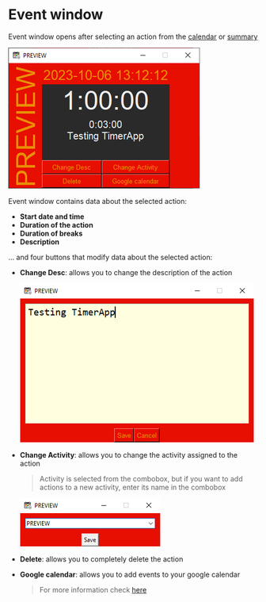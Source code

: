 # Event window

Event window opens after selecting an action from the [calendar](../Calendar/) or [summary](../Summary/)

![event preview](../../Other/Assets/event_prev.png)

Event window contains data about the selected action:

- **Start date and time**
- **Duration of the action**
- **Duration of breaks**
- **Description**

... and four buttons that modify data about the selected action:

- **Change Desc**: allows you to change the description of the action

  ![event](../../Other/Assets/event_desc.png)
- **Change Activity**: allows you to change the activity assigned to the action
  > Activity is selected from the combobox, but if you want to add actions to a new activity, enter its name in the combobox

  ![event](../../Other/Assets/event_activity.png)
- **Delete**: allows you to completely delete the action
- **Google calendar**: allows you to add events to your google calendar
  > For more information check [here](../GoogleCalendar/) 
